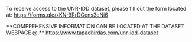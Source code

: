 To receive access to the UNR-IDD dataset, please fill out the form located at:
https://forms.gle/xKNr9RrDGens3eNi6

**COMPREHENSIVE INFORMATION CAN BE LOCATED AT THE DATASET WEBPAGE @ **
https://www.tapadhirdas.com/unr-idd-dataset
